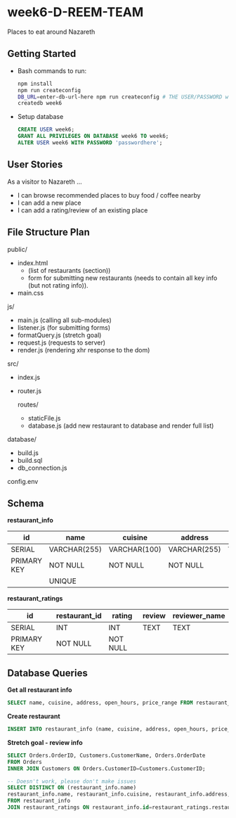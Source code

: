 # week6-D-REEM-TEAM
Places to eat around Nazareth

## Getting Started
- Bash commands to run:

  ```bash
  npm install
  npm run createconfig
  DB_URL=enter-db-url-here npm run createconfig # THE USER/PASSWORD will be kept in command line history, please update url manually
  createdb week6
  ```
- Setup database

  ```sql
  CREATE USER week6;
  GRANT ALL PRIVILEGES ON DATABASE week6 TO week6;
  ALTER USER week6 WITH PASSWORD 'passwordhere';
  ```


## User Stories
As a visitor to Nazareth ...

- I can browse recommended places to buy food / coffee nearby
- I can add a new place
- I can add a rating/review of an existing place


## File Structure Plan
public/
- index.html
    - (list of restaurants (section))
    - form for submitting new restaurants (needs to contain all key info (but not rating info)).
- main.css

js/
- main.js (calling all sub-modules)
- listener.js (for submitting forms)
- formatQuery.js (stretch goal)
- request.js (requests to server)
- render.js (rendering xhr response to the dom)

src/
- index.js
- router.js

    routes/
    - staticFile.js
    - database.js (add new restaurant to database and render full list)

database/
- build.js
- build.sql
- db_connection.js

config.env

## Schema

**restaurant_info**

|      id       |      name     |    cuisine    |    address    |  open_hours   |  price_range  |
| ------------- | ------------- | ------------- | ------------- | ------------- | ------------- |
|    SERIAL     | VARCHAR(255)  | VARCHAR(100)  | VARCHAR(255)  | VARCHAR(255)  |      INT      |
|  PRIMARY KEY  |   NOT NULL    |   NOT NULL    |   NOT NULL    |               |   NOT NULL    |
|               |    UNIQUE     |               |               |               |               |               |

**restaurant_ratings**

|      id       | restaurant_id |     rating    |     review    | reviewer_name |
| ------------- | ------------- | ------------- | ------------- | ------------- |
|    SERIAL     |      INT      |      INT      |      TEXT     |      TEXT     |
|  PRIMARY KEY  |   NOT NULL    |   NOT NULL    |               |               |               |


## Database Queries
**Get all restaurant info**
```sql
SELECT name, cuisine, address, open_hours, price_range FROM restaurant_info;
```

**Create restaurant**
```sql
INSERT INTO restaurant_info (name, cuisine, address, open_hours, price_range) VALUES ($1, $2, $3, $4, $5);
```

**Stretch goal - review info**
```sql
SELECT Orders.OrderID, Customers.CustomerName, Orders.OrderDate
FROM Orders
INNER JOIN Customers ON Orders.CustomerID=Customers.CustomerID;
```

```sql
-- Doesn't work, please don't make issues
SELECT DISTINCT ON (restaurant_info.name)
restaurant_info.name, restaurant_info.cuisine, restaurant_info.address, restaurant_info.open_hours, restaurant_info.price_range, restaurant_ratings.rating, restaurant_ratings.review, restaurant_ratings.reviewer_name
FROM restaurant_info
JOIN restaurant_ratings ON restaurant_info.id=restaurant_ratings.restaurant_id;
```
